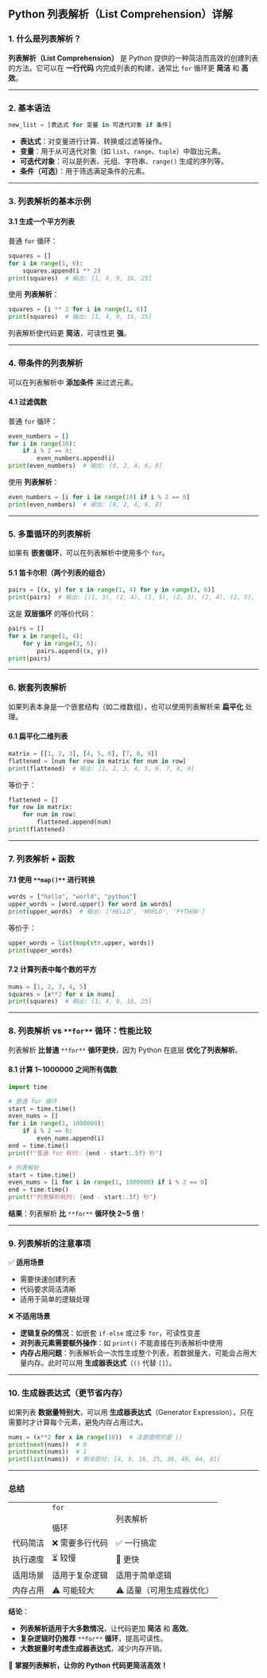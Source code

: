## **Python 列表解析（List Comprehension）详解**

### **1. 什么是列表解析？**

**列表解析（List Comprehension）** 是 Python 提供的一种简洁而高效的创建列表的方法。它可以在 **一行代码** 内完成列表的构建，通常比 `for` 循环更 **简洁** 和 **高效**。

---

### **2. 基本语法**

```python
new_list = [表达式 for 变量 in 可迭代对象 if 条件]
```

- **表达式**：对变量进行计算、转换或过滤等操作。
- **变量**：用于从可迭代对象（如 `list`、`range`、`tuple`）中取出元素。
- **可迭代对象**：可以是列表、元组、字符串、`range()` 生成的序列等。
- **条件（可选）**：用于筛选满足条件的元素。

---

### **3. 列表解析的基本示例**

#### **3.1 生成一个平方列表**

普通 `for` 循环：

```python
squares = []
for i in range(1, 6):
    squares.append(i ** 2)
print(squares)  # 输出: [1, 4, 9, 16, 25]
```

使用 **列表解析**：

```python
squares = [i ** 2 for i in range(1, 6)]
print(squares)  # 输出: [1, 4, 9, 16, 25]
```

列表解析使代码更 **简洁**，可读性更 **强**。

---

### **4. 带条件的列表解析**

可以在列表解析中 **添加条件** 来过滤元素。

#### **4.1 过滤偶数**

普通 `for` 循环：

```python
even_numbers = []
for i in range(10):
    if i % 2 == 0:
        even_numbers.append(i)
print(even_numbers)  # 输出: [0, 2, 4, 6, 8]
```

使用 **列表解析**：

```python
even_numbers = [i for i in range(10) if i % 2 == 0]
print(even_numbers)  # 输出: [0, 2, 4, 6, 8]
```

---

### **5. 多重循环的列表解析**

如果有 **嵌套循环**，可以在列表解析中使用多个 `for`。

#### **5.1 笛卡尔积（两个列表的组合）**

```python
pairs = [(x, y) for x in range(1, 4) for y in range(3, 6)]
print(pairs)  # 输出: [(1, 3), (1, 4), (1, 5), (2, 3), (2, 4), (2, 5), (3, 3), (3, 4), (3, 5)]
```

这是 **双层循环** 的等价代码：

```python
pairs = []
for x in range(1, 4):
    for y in range(3, 6):
        pairs.append((x, y))
print(pairs)
```

---

### **6. 嵌套列表解析**

如果列表本身是一个嵌套结构（如二维数组），也可以使用列表解析来 **扁平化** 处理。

#### **6.1 扁平化二维列表**

```python
matrix = [[1, 2, 3], [4, 5, 6], [7, 8, 9]]
flattened = [num for row in matrix for num in row]
print(flattened)  # 输出: [1, 2, 3, 4, 5, 6, 7, 8, 9]
```

等价于：

```python
flattened = []
for row in matrix:
    for num in row:
        flattened.append(num)
print(flattened)
```

---

### **7. 列表解析 + 函数**

#### **7.1 使用** `**map()**` **进行转换**

```python
words = ["hello", "world", "python"]
upper_words = [word.upper() for word in words]
print(upper_words)  # 输出: ['HELLO', 'WORLD', 'PYTHON']
```

等价于：

```python
upper_words = list(map(str.upper, words))
print(upper_words)
```

#### **7.2 计算列表中每个数的平方**

```python
nums = [1, 2, 3, 4, 5]
squares = [x**2 for x in nums]
print(squares)  # 输出: [1, 4, 9, 16, 25]
```

---

### **8. 列表解析 vs** `**for**` **循环：性能比较**

列表解析 **比普通** `**for**` **循环更快**，因为 Python 在底层 **优化了列表解析**。

#### **8.1 计算 1~1000000 之间所有偶数**

```python
import time

# 普通 for 循环
start = time.time()
even_nums = []
for i in range(1, 1000000):
    if i % 2 == 0:
        even_nums.append(i)
end = time.time()
print(f"普通 for 耗时: {end - start:.5f} 秒")

# 列表解析
start = time.time()
even_nums = [i for i in range(1, 1000000) if i % 2 == 0]
end = time.time()
print(f"列表解析耗时: {end - start:.5f} 秒")
```

**结果**：列表解析 **比** `**for**` **循环快 2~5 倍**！

---

### **9. 列表解析的注意事项**

✅ **适用场景**

- 需要快速创建列表
- 代码要求简洁清晰
- 适用于简单的逻辑处理

❌ **不适用场景**

- **逻辑复杂的情况**：如嵌套 `if-else` 或过多 `for`，可读性变差
- **对列表元素需要额外操作**：如 `print()` 不能直接在列表解析中使用
- **内存占用问题**：列表解析会一次性生成整个列表，若数据量大，可能会占用大量内存。此时可以用 **生成器表达式**（`()` 代替 `[]`）。

---

### **10. 生成器表达式（更节省内存）**

如果列表 **数据量特别大**，可以用 **生成器表达式**（Generator Expression），只在需要时才计算每个元素，避免内存占用过大。

```python
nums = (x**2 for x in range(10))  # 注意使用的是 ()
print(next(nums))  # 0
print(next(nums))  # 1
print(list(nums))  # 剩余部分: [4, 9, 16, 25, 36, 49, 64, 81]
```

---

### **总结**

|   |   |   |
|---|---|---|
||`for`<br><br>循环|列表解析|
|代码简洁|❌ 需要多行代码|✅ 一行搞定|
|执行速度|⏳ 较慢|🚀 更快|
|适用场景|适用于复杂逻辑|适用于简单逻辑|
|内存占用|⚠️ 可能较大|⚠️ 适量（可用生成器优化）|

**结论**：

- **列表解析适用于大多数情况**，让代码更加 **简洁** 和 **高效**。
- **复杂逻辑时仍推荐** `**for**` **循环**，提高可读性。
- **大数据量时考虑生成器表达式**，减少内存开销。

🚀 **掌握列表解析，让你的 Python 代码更简洁高效！**
